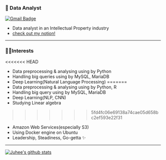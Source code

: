 ### 💾 Data Analyst

[![Gmail Badge](https://img.shields.io/badge/Gmail-d14836?style=flat-square&logo=Gmail&logoColor=white&link=mailto:juhee.pak.06@gmail.com)](mailto:juhee.pak.06@gmail.com)

- Data analyst in an Intellectual Property industry
- [check out my notion!](https://www.notion.so/PAK-JUHEE-327d2bb10e1c48da97a04ddc5e7fbb1e)

---

### 🐱‍🏍Interests

<<<<<<< HEAD
- Data preprocessing & analysing using by Python
- Handling big queries using by MySQL, MariaDB
- Deep Learning(Natural Language Processing) 
=======
- Data preprocessing & analysing using by Python, R
- Handling big query using by MySQL, MariaDB
- Deep Learning(NLP, CNN)
- Studying Linear algebra
>>>>>>> 5fd4fc06e69138a74cae05d658bc2ef593e22f31
- Amazon Web Services(especially S3)
- Using Docker engine on Ubuntu
- Leadership, Steadiness, Go-getta ✨

---

[![Juhee's github stats](https://github-readme-stats.vercel.app/api?username=Juheepak)](https://github.com/JuheePak/github-readme-stats)

